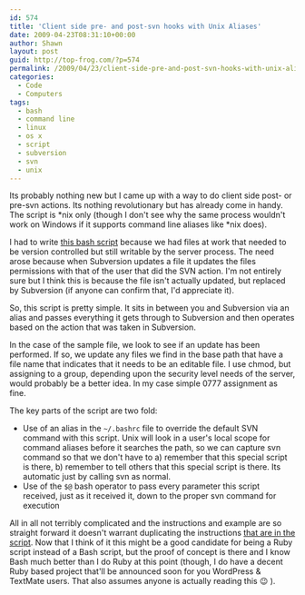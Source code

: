 ```yaml
---
id: 574
title: 'Client side pre- and post-svn hooks with Unix Aliases'
date: 2009-04-23T08:31:10+00:00
author: Shawn
layout: post
guid: http://top-frog.com/?p=574
permalink: /2009/04/23/client-side-pre-and-post-svn-hooks-with-unix-aliases/
categories:
  - Code
  - Computers
tags:
  - bash
  - command line
  - linux
  - os x
  - script
  - subversion
  - svn
  - unix
---
```

Its probably nothing new but I came up with a way to do client side post- or pre-svn actions. Its nothing revolutionary but has already come in handy. The script is \*nix only (though I don't see why the same process wouldn't work on Windows if it supports command line aliases like \*nix does).

I had to write [this bash script](/script_src/ssh-action.sh) because we had files at work that needed to be version controlled but still writable by the server process. The need arose because when Subversion updates a file it updates the files permissions with that of the user that did the SVN action. I'm not entirely sure but I think this is because the file isn't actually updated, but replaced by Subversion (if anyone can confirm that, I'd appreciate it).

<!--more-->

So, this script is pretty simple. It sits in between you and Subversion via an alias and passes everything it gets through to Subversion and then operates based on the action that was taken in Subversion. 

In the case of the sample file, we look to see if an update has been performed. If so, we update any files we find in the base path that have a file name that indicates that it needs to be an editable file. I use chmod, but assigning to a group, depending upon the security level needs of the server, would probably be a better idea. In my case simple 0777 assignment as fine.

The key parts of the script are two fold:

  * Use of an alias in the `~/.bashrc` file to override the default SVN command with this script. Unix will look in a user's local scope for command aliases before it searches the path, so we can capture svn command so that we don't have to a) remember that this special script is there, b) remember to tell others that this special script is there. Its automatic just by calling svn as normal.
  * Use of the `$@` bash operator to pass every parameter this script received, just as it received it, down to the proper svn command for execution

All in all not terribly complicated and the instructions and example are so straight forward it doesn't warrant duplicating the instructions [that are in the script](/script_src/ssh-action.sh). Now that I think of it this might be a good candidate for being a Ruby script instead of a Bash script, but the proof of concept is there and I know Bash much better than I do Ruby at this point (though, I do have a decent Ruby based project that'll be announced soon for you WordPress & TextMate users. That also assumes anyone is actually reading this 😉 ).